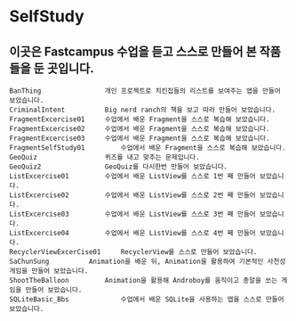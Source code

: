 # SelfStudy
## 이곳은 Fastcampus 수업을 듣고 스스로 만들어 본 작품들을 둔 곳입니다.

	BanThing				개인 프로젝트로 치킨집들의 리스트를 보여주는 앱을 만들어 보았습니다.
 	CriminalIntent 			Big nerd ranch의 책을 보고 따라 만들어 보았습니다.
	FragmentExcercise01		수업에서 배운 Fragment을 스스로 복습해 보았습니다.
	FragmentExcercise02		수업에서 배운 Fragment을 스스로 복습해 보았습니다.
	FragmentExcercise03		수업에서 배운 Fragment을 스스로 복습해 보았습니다.
	FragmentSelfStudy01 		수업에서 배운 Fragment을 스스로 복습해 보았습니다.
	GeoQuiz 				퀴즈를 내고 맞추는 문제입니다.
	GeoQuiz2 				GeoQuiz를 다시한번 만들어 보았습니다.
	ListExcercise01 		수업에서 배운 ListView를 스스로 1번 째 만들어 보았습니다.
	ListExcercise02 		수업에서 배운 ListView를 스스로 2번 째 만들어 보았습니다.
	ListExcercise03 		수업에서 배운 ListView를 스스로 3번 째 만들어 보았습니다.
	ListExcercise04 		수업에서 배운 ListView를 스스로 4번 째 만들어 보았습니다.
	RecyclerViewExcerCise01		RecyclerView를 스스로 만들어 보았습니다.
	SaChunSung 			Animation을 배운 뒤, Animation을 활용하여 기본적인 사천성 게임을 만들어 보았습니다.
	ShootTheBalloon			Animation을 활용해 Androboy를 움직이고 총알을 쏘는 게임을 만들어 보았습니다.
	SQLiteBasic_Bbs				수업에서 배운 SQLite을 사용하는 앱을 스스로 만들어 보았습니다.
	
